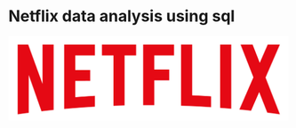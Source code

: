 # Netflix data analysis using sql
![Logo](https://github.com/infinitytops/MySQL_netflix_project/blob/main/logo.png)
